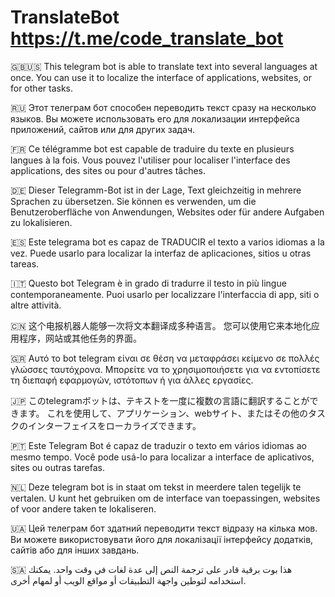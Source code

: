 # TranslateBot https://t.me/code_translate_bot
🇬🇧🇺🇸 This telegram bot is able to translate text into several languages at once. 
You can use it to localize the interface of applications, websites, or for other tasks.
 
🇷🇺 Этот телеграм бот способен переводить текст сразу на несколько языков. 
Вы можете использовать его для локализации интерфейса приложений, сайтов или для других задач.
 
🇫🇷 Ce télégramme bot est capable de traduire du texte en plusieurs langues à la fois. 
Vous pouvez l'utiliser pour localiser l'interface des applications, des sites ou pour d'autres tâches.
 
🇩🇪 Dieser Telegramm-Bot ist in der Lage, Text gleichzeitig in mehrere Sprachen zu übersetzen. 
Sie können es verwenden, um die Benutzeroberfläche von Anwendungen, Websites oder für andere Aufgaben zu lokalisieren.
 
🇪🇸 Este telegrama bot es capaz de TRADUCIR el texto a varios idiomas a la vez. 
Puede usarlo para localizar la interfaz de aplicaciones, sitios u otras tareas.
 
🇮🇹 Questo bot Telegram è in grado di tradurre il testo in più lingue contemporaneamente. 
Puoi usarlo per localizzare l'interfaccia di app, siti o altre attività.
 
🇨🇳 这个电报机器人能够一次将文本翻译成多种语言。 
您可以使用它来本地化应用程序，网站或其他任务的界面。
 
🇬🇷 Αυτό το bot telegram είναι σε θέση να μεταφράσει κείμενο σε πολλές γλώσσες ταυτόχρονα. 
Μπορείτε να το χρησιμοποιήσετε για να εντοπίσετε τη διεπαφή εφαρμογών, ιστότοπων ή για άλλες εργασίες.
 
🇯🇵 このtelegramボットは、テキストを一度に複数の言語に翻訳することができます。 
これを使用して、アプリケーション、webサイト、またはその他のタスクのインターフェイスをローカライズできます。
 
🇵🇹 Este Telegram Bot é capaz de traduzir o texto em vários idiomas ao mesmo tempo. 
Você pode usá-lo para localizar a interface de aplicativos, sites ou outras tarefas.
 
🇳🇱 Deze telegram bot is in staat om tekst in meerdere talen tegelijk te vertalen. 
U kunt het gebruiken om de interface van toepassingen, websites of voor andere taken te lokaliseren.
 
🇺🇦 Цей телеграм бот здатний переводити текст відразу на кілька мов. 
Ви можете використовувати його для локалізації інтерфейсу додатків, сайтів або для інших завдань.
 
🇸🇦 هذا بوت برقية قادر على ترجمة النص إلى عدة لغات في وقت واحد. 
يمكنك استخدامه لتوطين واجهة التطبيقات أو مواقع الويب أو لمهام أخرى.
